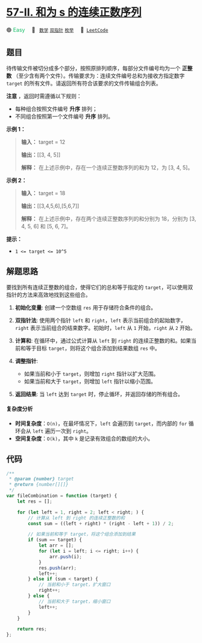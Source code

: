 # [57-II. 和为 s 的连续正数序列](https://leetcode.cn/problems/he-wei-sde-lian-xu-zheng-shu-xu-lie-lcof)

🟢 <font color=#15bd66>Easy</font>&emsp; 🔖&ensp; [`数学`](/tag/math.md) [`双指针`](/tag/two-pointers.md) [`枚举`](/tag/enumeration.md)&emsp; 🔗&ensp;[`LeetCode`](https://leetcode.cn/problems/he-wei-sde-lian-xu-zheng-shu-xu-lie-lcof)

## 题目

待传输文件被切分成多个部分，按照原排列顺序，每部分文件编号均为一个 **正整数** （至少含有两个文件）。传输要求为：连续文件编号总和为接收方指定数字
`target` 的所有文件。请返回所有符合该要求的文件传输组合列表。

**注意** ，返回时需遵循以下规则：

- 每种组合按照文件编号 **升序** 排列；
- 不同组合按照第一个文件编号 **升序** 排列。

**示例 1：**

> **输入：** target = 12
>
> **输出：**[[3, 4, 5]]
>
> **解释：** 在上述示例中，存在一个连续正整数序列的和为 12，为 [3, 4, 5]。

**示例 2：**

> **输入：** target = 18
>
> **输出：**[[3,4,5,6],[5,6,7]]
>
> **解释：** 在上述示例中，存在两个连续正整数序列的和分别为 18，分别为 [3, 4, 5, 6] 和 [5, 6, 7]。

**提示：**

- `1 <= target <= 10^5`

## 解题思路

要找到所有连续正整数的组合，使得它们的总和等于指定的 `target`，可以使用双指针的方法来高效地找到这些组合。

1. **初始化变量**: 创建一个空数组 `res` 用于存储符合条件的组合。

2. **双指针法**: 使用两个指针 `left` 和 `right`，`left` 表示当前组合的起始数字，`right` 表示当前组合的结束数字。初始时，`left` 从 `1` 开始，`right` 从 `2` 开始。

3. **计算和**: 在循环中，通过公式计算从 `left` 到 `right` 的连续正整数的和。如果当前和等于目标 `target`，则将这个组合添加到结果数组 `res` 中。

4. **调整指针**:

   - 如果当前和小于 `target`，则增加 `right` 指针以扩大范围。
   - 如果当前和大于 `target`，则增加 `left` 指针以缩小范围。

5. **返回结果**: 当 `left` 达到 `target` 时，停止循环，并返回存储的所有组合。

#### 复杂度分析

- **时间复杂度**：`O(n)`，在最坏情况下，`left` 会遍历到 `target`，而内部的 `for` 循环会从 `left` 遍历一次到 `right`。
- **空间复杂度**：`O(k)`，其中 `k` 是记录有效组合的数组的大小。

## 代码

```javascript
/**
 * @param {number} target
 * @return {number[][]}
 */
var fileCombination = function (target) {
	let res = [];

	for (let left = 1, right = 2; left < right; ) {
		// 计算从 left 到 right 的连续正整数的和
		const sum = ((left + right) * (right - left + 1)) / 2;

		// 如果当前和等于 target，将这个组合添加到结果
		if (sum == target) {
			let arr = [];
			for (let i = left; i <= right; i++) {
				arr.push(i);
			}
			res.push(arr);
			left++;
		} else if (sum < target) {
			// 当前和小于 target，扩大窗口
			right++;
		} else {
			// 当前和大于 target，缩小窗口
			left++;
		}
	}

	return res;
};
```
